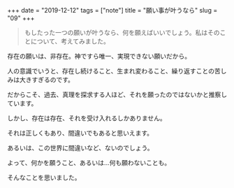 +++
date = "2019-12-12"
tags = ["note"]
title = "願い事が叶うなら"
slug = "09"
+++

> もしたった一つの願いが叶うなら、何を願えばいいでしょう。私はそのことについて、考えてみました。

存在の願いは、非存在。神ですら唯一、実現できない願いだから。

人の意識でいうと、存在し続けること、生まれ変わること、繰り返すことの苦しみは大きすぎるのです。

だからこそ、過去、真理を探求する人ほど、それを願ったのではないかと推察しています。

しかし、存在は存在、それを受け入れるしかありません。

それは正しくもあり、間違いでもあると思いえます。

あるいは、この世界に間違いなど、ないのでしょう。

よって、何かを願うこと、あるいは...何も願わないことも。

そんなことを思いました。
